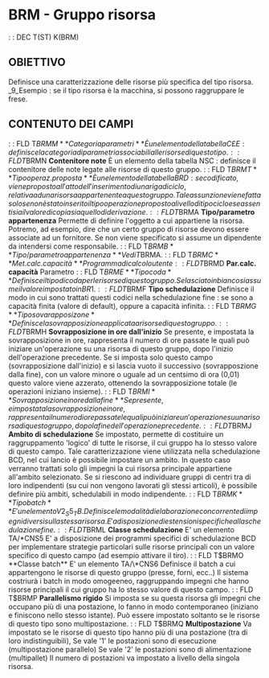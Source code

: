 # BRM - Gruppo risorsa
 :  : DEC T(ST) K(BRM)
## OBIETTIVO
Definisce una caratterizzazione delle risorse più specifica del tipo risorsa.
_9_Esempio :  se il tipo risorsa è la macchina, si possono raggruppare le frese.
## CONTENUTO DEI CAMPI
 :  : FLD T$BRMM **Categoria parametri**
È un elemento della tabella C£E :  definisce la categoria di parametri associabili alle risorse di questo tipo.
 :  : FLD T$BRMN **Contenitore note**
È un elemento della tabella NSC :  definisce il contenitore delle note legate alle risorse di questo gruppo.
 :  : FLD T$BRMT **Tipo operaz. proposta**
È un elemento della tabella BRD :  se codificato, viene proposto all'atto dell'inserimento di una riga di ciclo, relativa ad una risorsa appartenente a questo gruppo. Tale assunzione viene fatta solo se non è stato inserito il tipo operazione proposto a livello di tipo ciclo e se assenti sia il valore di copia sia quello di derivazione.
 :  : FLD T$BRMA **Tipo/parametro appartenenza**
Permette di definire l'oggetto a cui appartiene la risorsa.
Potremo, ad esempio, dire che un certo gruppo di risorse devono essere associate ad un fornitore.
Se non viene specificato si assume un dipendente da intendersi come responsabile.
 :  : FLD T$BRMB **Tipo/parametro appartenenza**
Vedi T$BRMA.
 :  : FLD T$BRMC **Met.calc. capacità**
Programma di calcolo utente
 :  : FLD T$BRMD **Par.calc. capacità**
Parametro
 :  : FLD T$BRME **Tipo coda**
Definisce il tipo di coda per le risorse di questo gruppo. Se lasciato in bianco si assume il valore impostato in BR1.
 :  : FLD T$BRMF **Tipo schedulazione**
Definisce il modo in cui sono trattati questi codici nella schedulazione fine :  se sono a capacità finita (valore di default), oppure a capacità infinita.
 :  : FLD T$BRMG **Tipo sovarapposizone**
Definisce la sovrapposizione applicata a risorse di questo gruppo.
 :  : FLD T$BRMH **Sovrapposizione in ore dall'inizio**
Se presente, e impostata la sovrapposizione in ore, rappresenta il numero di ore passate le quali può iniziare un'operazione su una risorsa di questo gruppo, dopo l'inizio dell'operazione precedente.
Se si imposta solo questo campo (sovrapposizione dall'inizio) e si lascia vuoto il successivo (sovrapposzione dalla fine), con un valore minore o uguale ad un centsimo di ora (0,01) questo valore viene azzerato, ottenendo la sovrapposizione totale (le operazioni iniziano insieme).
 :  : FLD T$BRMI **Sovrapposizione in ore dalla fine**
Se presente, e impostata la sovrapposizione in ore, rappresenta il numero di ore passate le quali può iniziare un'operazione su una risorsa di questo gruppo, dopo la fine dell'operazione precedente.
 :  : FLD T$BRMJ **Ambito di schedulazione**
Se impostato, permette di costituire un raggruppamento 'logico' di tutte le risorse, il cui gruppo ha lo stesso valore di questo campo.
Tale caratterizzazione viene utilizzata nella schedulazione BCD, nel cui lancio è possibile impostare un ambito. In questo caso verranno trattati solo gli impegni la cui risorsa principale appartiene all'ambito selezionato.
Se si riescono ad individuare gruppi di centri tra di loro indipendenti (su cui non vengono lavorati gli stessi articoli), è possibile definire più ambiti, schedulabili in modo indipendente.
 :  : FLD T$BRMK **Tipo batch**
E' un elemento V2_S5_TB.
Definisce le modalità di elaborazione concorrente di impegni diversi sulla stessa risorsa.
E' a disposizione di estensioni specifiche alla schedulazione fine.
 :  : FLD T$BRML **Classe schedulazione**
E' un elemento TA/\*CNS5
E' a disposizione dei programmi specifici di schedulazione BCD per implementare strategie particolari sulle risorse
principali con un valore specifico di questo campo (ad esempio attivare il tiro).
 :  : FLD T$BRMO **Classe batch**
E' un elemento TA/\*CNS6
Definisce il batch a cui appartengono le risorse di questo gruppo (presse, forni, ecc..)
Il sistema costriurà i batch in modo omogeeneo, raggruppando impegni che hanno risorse principali il cui gruppo
ha lo stesso valore di questo campo.
 :  : FLD T$BRMP **Parallelismo rigido**
Si imposta se su questa risorsa gli impegni che occupano più di una postazione, lo fanno in modo
contemporaneo (iniziano e finiscono nello stesso istante). Può essere impostato soltanto se le
risorse di questo tipo sono multipostazione.
 :  : FLD T$BRMQ **Multipostazione**
Va impostato se le risorse di questo tipo hanno più di una postazione (tra di loro indistinguibili),
Se vale '1' le postazioni sono di esecuzione (multipostazione parallelo)
Se vale '2' le postazioni sono di alimentazione (multipallet)
Il numero di postazioni va impostato a livello della singola risorsa.
